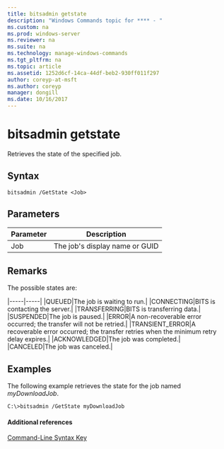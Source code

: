 ```yaml
---
title: bitsadmin getstate
description: "Windows Commands topic for **** - "
ms.custom: na
ms.prod: windows-server
ms.reviewer: na
ms.suite: na
ms.technology: manage-windows-commands
ms.tgt_pltfrm: na
ms.topic: article
ms.assetid: 1252d6cf-14ca-44df-beb2-930ff011f297
author: coreyp-at-msft
ms.author: coreyp
manager: dongill
ms.date: 10/16/2017
---
```


# bitsadmin getstate



Retrieves the state of the specified job.

## Syntax

```
bitsadmin /GetState <Job>
```

## Parameters

|Parameter|Description|
|---------|-----------|
|Job|The job's display name or GUID|

## Remarks

The possible states are:

|-----|-----|
|QUEUED|The job is waiting to run.|
|CONNECTING|BITS is contacting the server.|
|TRANSFERRING|BITS is transferring data.|
|SUSPENDED|The job is paused.|
|ERROR|A non-recoverable error occurred; the transfer will not be retried.|
|TRANSIENT_ERROR|A recoverable error occurred; the transfer retries when the minimum retry delay expires.|
|ACKNOWLEDGED|The job was completed.|
|CANCELED|The job was canceled.|

## <a name="BKMK_examples"></a>Examples

The following example retrieves the state for the job named *myDownloadJob*.
```
C:\>bitsadmin /GetState myDownloadJob
```

#### Additional references

[Command-Line Syntax Key](command-line-syntax-key.md)
